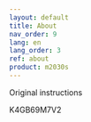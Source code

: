 ```yaml
---
layout: default
title: About
nav_order: 9
lang: en
lang_order: 3
ref: about
product: m2030s
---
```


Original instructions

K4GB69M7V2
